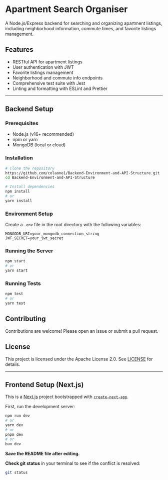 # Apartment Search Organiser

A Node.js/Express backend for searching and organizing apartment listings, including neighborhood information, commute times, and favorite listings management.

## Features
- RESTful API for apartment listings
- User authentication with JWT
- Favorite listings management
- Neighborhood and commute info endpoints
- Comprehensive test suite with Jest
- Linting and formatting with ESLint and Prettier

---

## Backend Setup

### Prerequisites
- Node.js (v16+ recommended)
- npm or yarn
- MongoDB (local or cloud)

### Installation
```bash
# Clone the repository
https://github.com/colaone1/Backend-Environment-and-API-Structure.git
cd Backend-Environment-and-API-Structure

# Install dependencies
npm install
# or
yarn install
```

### Environment Setup
Create a `.env` file in the root directory with the following variables:
```
MONGODB_URI=your_mongodb_connection_string
JWT_SECRET=your_jwt_secret
```

### Running the Server
```bash
npm start
# or
yarn start
```

### Running Tests
```bash
npm test
# or
yarn test
```

## Contributing
Contributions are welcome! Please open an issue or submit a pull request.

## License
This project is licensed under the Apache License 2.0. See [LICENSE](./LICENSE) for details.

---

## Frontend Setup (Next.js)

This is a [Next.js](https://nextjs.org) project bootstrapped with [`create-next-app`](https://github.com/vercel/next.js/tree/canary/packages/create-next-app).

First, run the development server:

```bash
npm run dev
# or
yarn dev
# or
pnpm dev
# or
bun dev
```

**Save the README file after editing.**

**Check git status** in your terminal to see if the conflict is resolved:

```bash
git status
```
